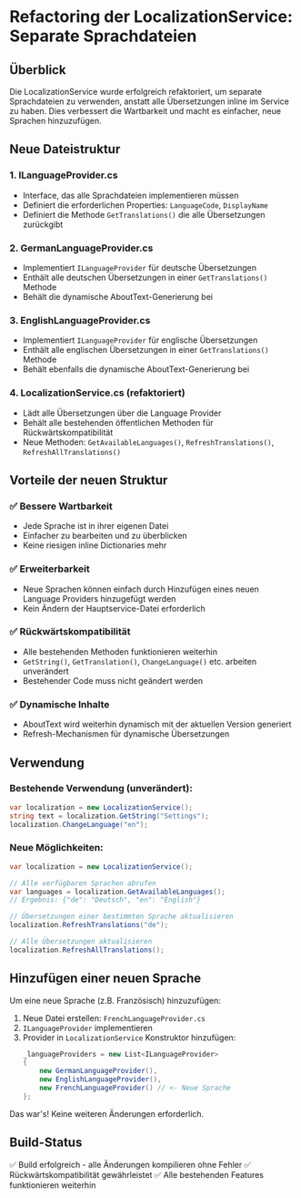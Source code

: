 ﻿# Refactoring der LocalizationService: Separate Sprachdateien

## Überblick
Die LocalizationService wurde erfolgreich refaktoriert, um separate Sprachdateien zu verwenden, anstatt alle Übersetzungen inline im Service zu haben. Dies verbessert die Wartbarkeit und macht es einfacher, neue Sprachen hinzuzufügen.

## Neue Dateistruktur

### 1. **ILanguageProvider.cs**
- Interface, das alle Sprachdateien implementieren müssen
- Definiert die erforderlichen Properties: `LanguageCode`, `DisplayName`
- Definiert die Methode `GetTranslations()` die alle Übersetzungen zurückgibt

### 2. **GermanLanguageProvider.cs**
- Implementiert `ILanguageProvider` für deutsche Übersetzungen
- Enthält alle deutschen Übersetzungen in einer `GetTranslations()` Methode
- Behält die dynamische AboutText-Generierung bei

### 3. **EnglishLanguageProvider.cs**
- Implementiert `ILanguageProvider` für englische Übersetzungen
- Enthält alle englischen Übersetzungen in einer `GetTranslations()` Methode
- Behält ebenfalls die dynamische AboutText-Generierung bei

### 4. **LocalizationService.cs (refaktoriert)**
- Lädt alle Übersetzungen über die Language Provider
- Behält alle bestehenden öffentlichen Methoden für Rückwärtskompatibilität
- Neue Methoden: `GetAvailableLanguages()`, `RefreshTranslations()`, `RefreshAllTranslations()`

## Vorteile der neuen Struktur

### ✅ **Bessere Wartbarkeit**
- Jede Sprache ist in ihrer eigenen Datei
- Einfacher zu bearbeiten und zu überblicken
- Keine riesigen inline Dictionaries mehr

### ✅ **Erweiterbarkeit**
- Neue Sprachen können einfach durch Hinzufügen eines neuen Language Providers hinzugefügt werden
- Kein Ändern der Hauptservice-Datei erforderlich

### ✅ **Rückwärtskompatibilität**
- Alle bestehenden Methoden funktionieren weiterhin
- `GetString()`, `GetTranslation()`, `ChangeLanguage()` etc. arbeiten unverändert
- Bestehender Code muss nicht geändert werden

### ✅ **Dynamische Inhalte**
- AboutText wird weiterhin dynamisch mit der aktuellen Version generiert
- Refresh-Mechanismen für dynamische Übersetzungen

## Verwendung

### Bestehende Verwendung (unverändert):
```csharp
var localization = new LocalizationService();
string text = localization.GetString("Settings");
localization.ChangeLanguage("en");
```

### Neue Möglichkeiten:
```csharp
var localization = new LocalizationService();

// Alle verfügbaren Sprachen abrufen
var languages = localization.GetAvailableLanguages();
// Ergebnis: {"de": "Deutsch", "en": "English"}

// Übersetzungen einer bestimmten Sprache aktualisieren
localization.RefreshTranslations("de");

// Alle Übersetzungen aktualisieren
localization.RefreshAllTranslations();
```

## Hinzufügen einer neuen Sprache

Um eine neue Sprache (z.B. Französisch) hinzuzufügen:

1. Neue Datei erstellen: `FrenchLanguageProvider.cs`
2. `ILanguageProvider` implementieren
3. Provider in `LocalizationService` Konstruktor hinzufügen:
   ```csharp
   _languageProviders = new List<ILanguageProvider>
   {
       new GermanLanguageProvider(),
       new EnglishLanguageProvider(),
       new FrenchLanguageProvider() // <- Neue Sprache
   };
   ```

Das war's! Keine weiteren Änderungen erforderlich.

## Build-Status
✅ Build erfolgreich - alle Änderungen kompilieren ohne Fehler
✅ Rückwärtskompatibilität gewährleistet
✅ Alle bestehenden Features funktionieren weiterhin